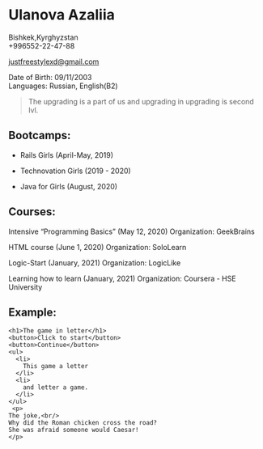 # Ulanova Azaliia #                                                                                       
Bishkek,Kyrghyzstan                                     
 +996552-22-47-88

justfreestylexd@gmail.com


Date of Birth: 09/11/2003                      
Languages: Russian, English(B2)

> The upgrading is a part of us and upgrading in upgrading is second lvl.
## Bootcamps: ##

 * Rails Girls (April-May, 2019)

 * Technovation Girls (2019 - 2020)

 * Java for Girls (August, 2020) 


## Courses: ##
		
 Intensive “Programming Basics” (May 12, 2020)
 Organization: GeekBrains 
	
 HTML course (June 1, 2020)
 Organization: SoloLearn 

 Logic-Start (January, 2021)
 Organization: LogicLike

 Learning how to learn (January, 2021)
 Organization: Coursera - HSE University

## Example: ##
    <h1>The game in letter</h1>
    <button>Click to start</button>
    <button>Continue</button>
    <ul>
      <li>
        This game a letter
      </li>
      <li>
        and letter a game.
      </li>
    </ul>
     <p>
    The joke,<br/>
    Why did the Roman chicken cross the road?
    She was afraid someone would Caesar!
    </p>
<!--"Laughing"-->

